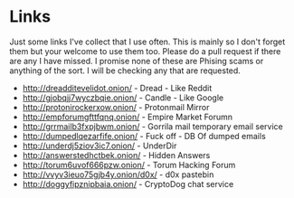 # Links

Just some links I've collect that I use often. This is mainly so I don't forget them but your welcome to use them too. Please do a pull request if there are any I have missed.
I promise none of these are Phising scams or anything of the sort.
I will be checking any that are requested.

- http://dreadditevelidot.onion/ - Dread - Like Reddit
- http://gjobqjj7wyczbqie.onion/ - Candle - Like Google
- http://protonirockerxow.onion/ - Protonmail Mirror
- http://empforumgfttfqnq.onion/ - Empire Market Forumn
- http://grrmailb3fxpjbwm.onion/ - Gorrila mail temporary email service
- http://dumpedlqezarfife.onion/ - Fuck off - DB Of dumped emails
- http://underdj5ziov3ic7.onion/ - UnderDir
- http://answerstedhctbek.onion/ - Hidden Answers
- http://torum6uvof666pzw.onion/ - Torum Hacking Forum
- http://vvyv3ieuo75gjb4y.onion/d0x/ - d0x pastebin
- http://doggyfipznipbaia.onion/ - CryptoDog chat service
